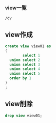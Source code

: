 ### view一覧
```
/dv
```

## view作成
```sql
create view view01 as
(
        select 1 
  union select 2
  union select 3
  union select 4
  union select 5
  order by 1
)
;
```
## view削除
```sql
drop view view01;
```

